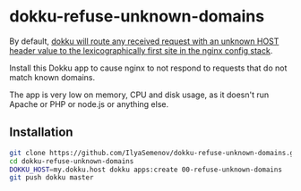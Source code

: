 # dokku-refuse-unknown-domains

By default, [dokku will route any received request with an unknown HOST header value to the lexicographically first site in the nginx config stack](http://dokku.viewdocs.io/dokku/configuration/domains/#default-site).

Install this Dokku app to cause nginx to not respond to requests that do not match known domains.

The app is very low on memory, CPU and disk usage, as it doesn't run Apache or PHP or node.js or anything else.

## Installation

```bash
git clone https://github.com/IlyaSemenov/dokku-refuse-unknown-domains.git
cd dokku-refuse-unknown-domains
DOKKU_HOST=my.dokku.host dokku apps:create 00-refuse-unknown-domains
git push dokku master
```
